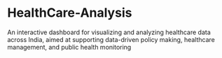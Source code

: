 # HealthCare-Analysis
An interactive dashboard for visualizing and analyzing healthcare data across India, aimed at supporting data-driven policy making, healthcare management, and public health monitoring
